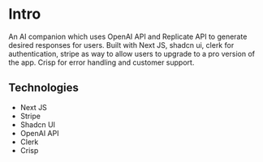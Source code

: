 # Intro
An AI companion which uses OpenAI API and Replicate API to generate desired responses for users. Built with Next JS, shadcn ui, clerk for authentication, stripe as way to allow users to upgrade to a pro version of the app. Crisp for error handling and customer support.

## Technologies
* Next JS
* Stripe
* Shadcn UI
* OpenAI API
* Clerk
* Crisp